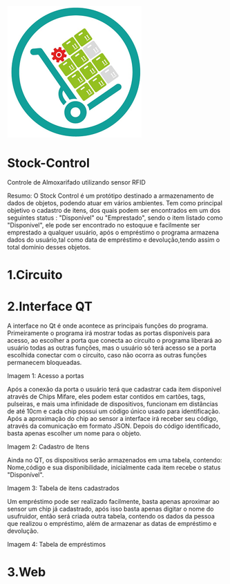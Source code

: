 ![](Imagens/titulo.png) 
# Stock-Control 
Controle de Almoxarifado utilizando sensor RFID

Resumo: O Stock Control é um protótipo destinado a armazenamento de dados de objetos, podendo atuar em vários ambientes. Tem como principal objetivo o cadastro de itens, dos quais podem ser encontrados em um dos seguintes status : "Disponível" ou "Emprestado", sendo o item listado como "Disponivel", ele pode ser encontrado no estoquue e facilmente ser emprestado a qualquer usuário, após o empréstimo o programa armazena dados do usuário,tal como data de empréstimo e devolução,tendo assim o total domínio desses objetos.

# 1.Circuito

# 2.Interface QT  
A interface no Qt é onde acontece as principais funções do programa. Primeiramente o programa irá mostrar todas as portas disponiveis para acesso, ao escolher a porta que conecta ao circuito o programa liberará ao usuário todas as outras funções, mas o usuário só terá acesso se a porta escolhida conectar com o circuito, caso não ocorra as outras funções permanecem bloqueadas.

Imagem 1: Acesso a portas

Após a conexão da porta o usuário terá que cadastrar cada item disponivel através de Chips Mifare, eles podem estar contidos em cartões, tags, pulseiras, e mais uma infinidade de dispositivos, funcionam em distâncias de até 10cm e cada chip possui um código único usado para identificação. Após a aproximação do chip ao sensor a interface irá receber seu código, através da comunicação em formato JSON. Depois do código identificado, basta apenas escolher um nome para o objeto.

Imagem 2: Cadastro de Itens

Ainda no QT, os dispositivos serão armazenados em uma tabela, contendo: Nome,código e sua disponibilidade, inicialmente cada item recebe o status "Disponível".

Imagem 3: Tabela de itens cadastrados

Um empréstimo pode ser realizado facilmente, basta apenas aproximar ao sensor um chip já cadastrado, após isso basta apenas digitar o nome do usufruidor, então será criada outra tabela, contendo os dados da pessoa que realizou o empréstimo, além de armazenar as datas de empréstimo e devolução.

Imagem 4: Tabela de empréstimos

# 3.Web

